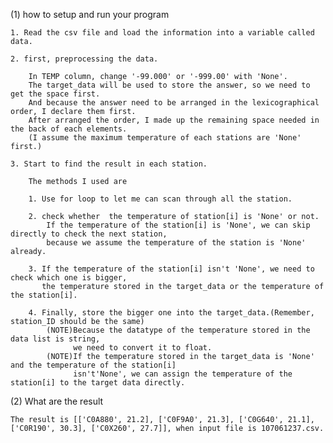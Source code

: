 (1) how to setup and run your program<br>

    1. Read the csv file and load the information into a variable called data.
    
    2. first, preprocessing the data.
    
        In TEMP column, change '-99.000' or '-999.00' with 'None'.
        The target_data will be used to store the answer, so we need to get the space first.
        And because the answer need to be arranged in the lexicographical order, I declare them first.
        After arranged the order, I made up the remaining space needed in the back of each elements.
        (I assume the maximum temperature of each stations are 'None' first.)
        
    3. Start to find the result in each station.
    
        The methods I used are
        
        1. Use for loop to let me can scan through all the station.
        
        2. check whether  the temperature of station[i] is 'None' or not.
            If the temperature of the station[i] is 'None', we can skip directly to check the next station,
            because we assume the temperature of the station is 'None' already.
            
        3. If the temperature of the station[i] isn't 'None', we need to check which one is bigger, 
           the temperature stored in the target_data or the temperature of the station[i].
        
        4. Finally, store the bigger one into the target_data.(Remember, station_ID should be the same)
            (NOTE)Because the datatype of the temperature stored in the data list is string, 
                  we need to convert it to float.
            (NOTE)If the temperature stored in the target_data is 'None' and the temperature of the station[i] 
                  isn't'None', we can assign the temperature of the station[i] to the target data directly.
            
(2) What are the result<br>

    The result is [['C0A880', 21.2], ['C0F9A0', 21.3], ['C0G640', 21.1], ['C0R190', 30.3], ['C0X260', 27.7]], when input file is 107061237.csv.